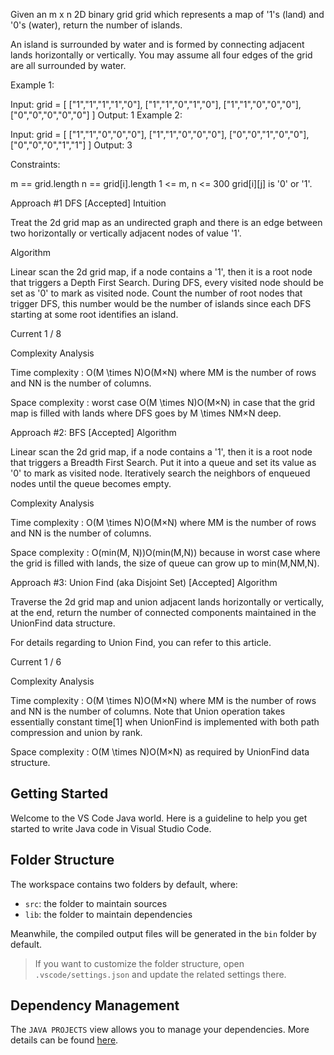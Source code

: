 Given an m x n 2D binary grid grid which represents a map of '1's (land) and '0's (water), return the number of islands.

An island is surrounded by water and is formed by connecting adjacent lands horizontally or vertically. You may assume all four edges of the grid are all surrounded by water.

 

Example 1:

Input: grid = [
  ["1","1","1","1","0"],
  ["1","1","0","1","0"],
  ["1","1","0","0","0"],
  ["0","0","0","0","0"]
]
Output: 1
Example 2:

Input: grid = [
  ["1","1","0","0","0"],
  ["1","1","0","0","0"],
  ["0","0","1","0","0"],
  ["0","0","0","1","1"]
]
Output: 3
 

Constraints:

m == grid.length
n == grid[i].length
1 <= m, n <= 300
grid[i][j] is '0' or '1'.


Approach #1 DFS [Accepted]
Intuition

Treat the 2d grid map as an undirected graph and there is an edge between two horizontally or vertically adjacent nodes of value '1'.

Algorithm

Linear scan the 2d grid map, if a node contains a '1', then it is a root node that triggers a Depth First Search. During DFS, every visited node should be set as '0' to mark as visited node. Count the number of root nodes that trigger DFS, this number would be the number of islands since each DFS starting at some root identifies an island.

Current
1 / 8

Complexity Analysis

Time complexity : O(M \times N)O(M×N) where MM is the number of rows and NN is the number of columns.

Space complexity : worst case O(M \times N)O(M×N) in case that the grid map is filled with lands where DFS goes by M \times NM×N deep.

Approach #2: BFS [Accepted]
Algorithm

Linear scan the 2d grid map, if a node contains a '1', then it is a root node that triggers a Breadth First Search. Put it into a queue and set its value as '0' to mark as visited node. Iteratively search the neighbors of enqueued nodes until the queue becomes empty.


Complexity Analysis

Time complexity : O(M \times N)O(M×N) where MM is the number of rows and NN is the number of columns.

Space complexity : O(min(M, N))O(min(M,N)) because in worst case where the grid is filled with lands, the size of queue can grow up to min(M,NM,N).

Approach #3: Union Find (aka Disjoint Set) [Accepted]
Algorithm

Traverse the 2d grid map and union adjacent lands horizontally or vertically, at the end, return the number of connected components maintained in the UnionFind data structure.

For details regarding to Union Find, you can refer to this article.

Current
1 / 6

Complexity Analysis

Time complexity : O(M \times N)O(M×N) where MM is the number of rows and NN is the number of columns. Note that Union operation takes essentially constant time[1] when UnionFind is implemented with both path compression and union by rank.

Space complexity : O(M \times N)O(M×N) as required by UnionFind data structure.



## Getting Started

Welcome to the VS Code Java world. Here is a guideline to help you get started to write Java code in Visual Studio Code.

## Folder Structure

The workspace contains two folders by default, where:

- `src`: the folder to maintain sources
- `lib`: the folder to maintain dependencies

Meanwhile, the compiled output files will be generated in the `bin` folder by default.

> If you want to customize the folder structure, open `.vscode/settings.json` and update the related settings there.

## Dependency Management

The `JAVA PROJECTS` view allows you to manage your dependencies. More details can be found [here](https://github.com/microsoft/vscode-java-dependency#manage-dependencies).
